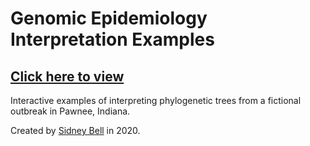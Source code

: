 # Genomic Epidemiology Interpretation Examples

## [Click here to view](https://nextstrain.org/community/narratives/nextstrain/pawnee-examples/pawnee-interpretation-examples)

Interactive examples of interpreting phylogenetic trees from a fictional outbreak in Pawnee, Indiana.

Created by [Sidney Bell](https://github.com/sidneymbell) in 2020.
